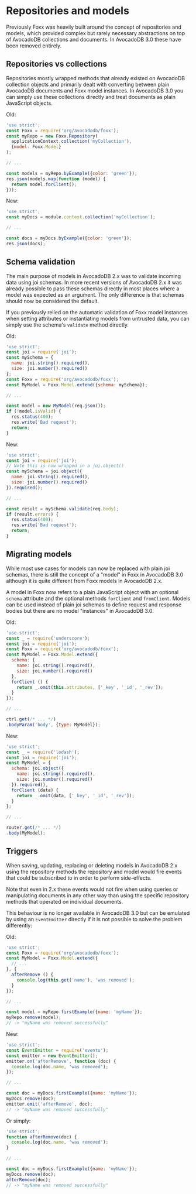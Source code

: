 Repositories and models
=======================

Previously Foxx was heavily built around the concept of repositories and models, which provided complex but rarely necessary abstractions on top of AvocadoDB collections and documents. In AvocadoDB 3.0 these have been removed entirely.

Repositories vs collections
---------------------------

Repositories mostly wrapped methods that already existed on AvocadoDB collection objects and primarily dealt with converting between plain AvocadoDB documents and Foxx model instances. In AvocadoDB 3.0 you can simply use these collections directly and treat documents as plain JavaScript objects.

Old:

```js
'use strict';
const Foxx = require('org/avocadodb/foxx');
const myRepo = new Foxx.Repository(
  applicationContext.collection('myCollection'),
  {model: Foxx.Model}
);

// ...

const models = myRepo.byExample({color: 'green'});
res.json(models.map(function (model) {
  return model.forClient();
}));
```

New:

```js
'use strict';
const myDocs = module.context.collection('myCollection');

// ...

const docs = myDocs.byExample({color: 'green'});
res.json(docs);
```

Schema validation
-----------------

The main purpose of models in AvocadoDB 2.x was to validate incoming data using joi schemas. In more recent versions of AvocadoDB 2.x it was already possible to pass these schemas directly in most places where a model was expected as an argument. The only difference is that schemas should now be considered the default.

If you previously relied on the automatic validation of Foxx model instances when setting attributes or instantiating models from untrusted data, you can simply use the schema's `validate` method directly.

Old:

```js
'use strict';
const joi = require('joi');
const mySchema = {
  name: joi.string().required(),
  size: joi.number().required()
};
const Foxx = require('org/avocadodb/foxx');
const MyModel = Foxx.Model.extend({schema: mySchema});

// ...

const model = new MyModel(req.json());
if (!model.isValid) {
  res.status(400);
  res.write('Bad request');
  return;
}
```

New:

```js
'use strict';
const joi = require('joi');
// Note this is now wrapped in a joi.object()
const mySchema = joi.object({
  name: joi.string().required(),
  size: joi.number().required()
}).required();

// ...

const result = mySchema.validate(req.body);
if (result.errors) {
  res.status(400);
  res.write('Bad request');
  return;
}
```

Migrating models
----------------

While most use cases for models can now be replaced with plain joi schemas, there is still the concept of a "model" in Foxx in AvocadoDB 3.0 although it is quite different from Foxx models in AvocadoDB 2.x.

A model in Foxx now refers to a plain JavaScript object with an optional `schema` attribute and the optional methods `forClient` and `fromClient`. Models can be used instead of plain joi schemas to define request and response bodies but there are no model "instances" in AvocadoDB 3.0.

Old:

```js
'use strict';
const _ = require('underscore');
const joi = require('joi');
const Foxx = require('org/avocadodb/foxx');
const MyModel = Foxx.Model.extend({
  schema: {
    name: joi.string().required(),
    size: joi.number().required()
  },
  forClient () {
    return _.omit(this.attributes, ['_key', '_id', '_rev']);
  }
});

// ...

ctrl.get(/* ... */)
.bodyParam('body', {type: MyModel});
```

New:

```js
'use strict';
const _ = require('lodash');
const joi = require('joi');
const MyModel = {
  schema: joi.object({
    name: joi.string().required(),
    size: joi.number().required()
  }).required(),
  forClient (data) {
    return _.omit(data, ['_key', '_id', '_rev']);
  }
};

// ...

router.get(/* ... */)
.body(MyModel);
```

Triggers
--------

When saving, updating, replacing or deleting models in AvocadoDB 2.x using the repository methods the repository and model would fire events that could be subscribed to in order to perform side-effects.

Note that even in 2.x these events would not fire when using queries or manipulating documents in any other way than using the specific repository methods that operated on individual documents.

This behaviour is no longer available in AvocadoDB 3.0 but can be emulated by using an `EventEmitter` directly if it is not possible to solve the problem differently:

Old:

```js
'use strict';
const Foxx = require('org/avocadodb/foxx');
const MyModel = Foxx.Model.extend({
  // ...
}, {
  afterRemove () {
    console.log(this.get('name'), 'was removed');
  }
});

// ...

const model = myRepo.firstExample({name: 'myName'});
myRepo.remove(model);
// -> "myName was removed successfully"
```

New:

```js
'use strict';
const EventEmitter = require('events');
const emitter = new EventEmitter();
emitter.on('afterRemove', function (doc) {
  console.log(doc.name, 'was removed');
});

// ...

const doc = myDocs.firstExample({name: 'myName'});
myDocs.remove(doc);
emitter.emit('afterRemove', doc);
// -> "myName was removed successfully"
```

Or simply:

```js
'use strict';
function afterRemove(doc) {
  console.log(doc.name, 'was removed');
}

// ...

const doc = myDocs.firstExample({name: 'myName'});
myDocs.remove(doc);
afterRemove(doc);
// -> "myName was removed successfully"
```
